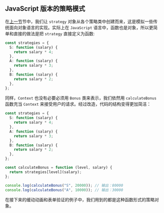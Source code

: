 ## JavaScript 版本的策略模式

在[上一节](https://github.com/HurricaneTBS/nodejs/issues/24#issue-978258490)节中，我们让 `strategy` 对象从各个策略类中创建而来，这是模拟一些传统面向对象语言的实现。实际上在 `JavaScript` 语言中，函数也是对象，所以更简单和直接的做法是把 `strategy` 直接定义为函数:

```ts
const strategies = {
  S: function (salary) {
    return salary * 4;
  },
  A: function (salary) {
    return salary * 3;
  },
  B: function (salary) {
    return salary * 2;
  },
};
```

同样，`Context` 也没有必要必须用 `Bonus` 类来表示，我们依然用 `calculateBonus` 函数充当 `Context` 来接受用户的请求。经过改造，代码的结构变得更加简洁：

```ts
const strategies = {
  S: function (salary) {
    return salary * 4;
  },
  A: function (salary) {
    return salary * 3;
  },
  B: function (salary) {
    return salary * 2;
  },
};

const calculateBonus = function (level, salary) {
  return strategies[level](salary);
};

console.log(calculateBonus("S", 20000)); // 输出：80000
console.log(calculateBonus("A", 10000)); // 输出：30000
```

在接下来的缓动动画和表单验证的例子中，我们用到的都是这种函数形式的策略对象。
